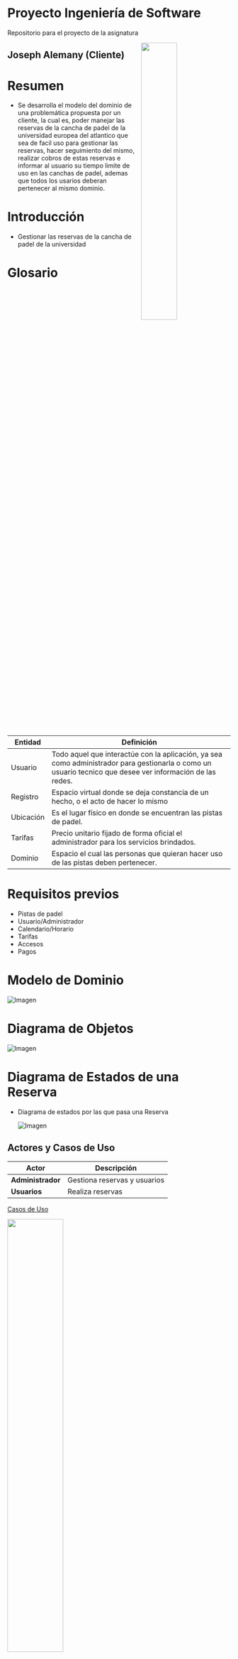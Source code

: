 # Proyecto Ingeniería de Software
Repositorio para el proyecto de la asignatura

<img src="LOGO_APP.svg" width=40% align=right>

## Joseph Alemany (Cliente)
# Resumen
- Se desarrolla el modelo del dominio de una problemática propuesta por un cliente, la cual es, poder manejar las reservas de la cancha de padel de la universidad europea del atlantico que sea de facil uso para gestionar las reservas, hacer seguimiento del mismo, realizar cobros de estas reservas e informar al usuario su tiempo limite de uso en las canchas de padel, ademas que todos los usarios deberan pertenecer al mismo dominio.
# Introducción
- Gestionar las reservas de la cancha de padel de la universidad 
# Glosario
| Entidad     | Definición                                                                                                                                                                                                                |
| ----------- | ------------------------------------------------------------------------------------------------------------------------------------------------------------------------------------------------------------------------- |
| Usuario     | Todo aquel que interactúe con la aplicación, ya sea como administrador para gestionarla o como un usuario tecnico que desee ver información de las redes.                                                                 |
| Registro         |Espacio  virtual donde se deja constancia de un hecho, o el acto de hacer lo mismo |
| Ubicación   | Es el lugar físico en donde se encuentran las pistas de padel.                                                                                                                                                                          |
| Tarifas      | Precio unitario fijado de forma oficial el administrador para los servicios brindados.                                                  |                                                                        |                                                                                                        |
| Dominio      | Espacio el cual las personas que quieran hacer uso de las pistas deben pertenecer.                                                                                                                                |

# Requisitos previos
- Pistas de padel
- Usuario/Administrador
- Calendario/Horario
- Tarifas
- Accesos
- Pagos


# Modelo de Dominio 

![Imagen](imagenes/ModeloDeDominio.svg)

# Diagrama de Objetos 
![Imagen](imagenes/DiagramaDeObjetos.svg)

# Diagrama de Estados de una Reserva
- Diagrama de estados por las que pasa una Reserva

            
  ![Imagen](imagenes/DiagramadeEstadodeunaReserva.png)



## Actores y Casos de Uso

| Actor                 |Descripción                                    |
| --------------------- | ---------------------------------------------- |
| **Administrador**     | Gestiona reservas y usuarios         |
| **Usuarios**          | Realiza reservas               |

[Casos de Uso](/CasosDeUso/)

<img src="CasosDeUso/CasoDeUsoSVG.svg" width=50%/>


## Prototipo de la interfaz de usuario

![Imagen](imagenes/Prototipos.png)

[Mock Up](https://www.figma.com/file/MpId1d2MqM2VkYzj57Lq8v/MockUp?type=design&node-id=0%3A1&mode=design&t=yik5d5ON9Fbw465y-1) de nuestra aplicación en Figma.

<img src="MockUp.svg" width=20% >

